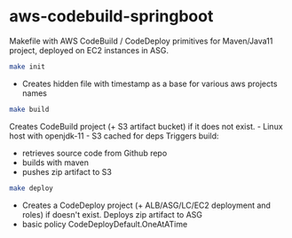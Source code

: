 # aws-codebuild-springboot

Makefile with AWS CodeBuild / CodeDeploy primitives for Maven/Java11 project, deployed on EC2 instances in ASG.

````sh
make init
````
- Creates hidden file with timestamp as a base for various aws projects names

````sh
make build
````
Creates CodeBuild project (+ S3 artifact bucket) if it does not exist.
    - Linux host with openjdk-11
    - S3 cached for deps
Triggers build:
- retrieves source code from Github repo
- builds with maven
- pushes zip artifact to S3

````sh
make deploy
````
- Creates a CodeDeploy project (+ ALB/ASG/LC/EC2 deployment and roles) if doesn't exist.
Deploys zip artifact to ASG
- basic policy CodeDeployDefault.OneAtATime